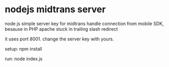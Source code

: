 # nodejs midtrans server
node js simple server key for midtrans handle connection from mobile SDK, besause in PHP apache stuck in trailing slash redirect



it uses port 8001. change the server key with yours.

setup: npm install

run: node index.js

